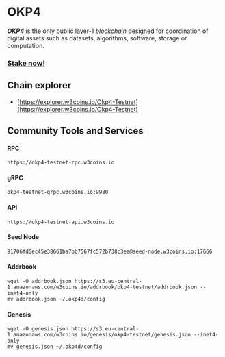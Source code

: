 # OKP4

_**OKP4**_ is the only public layer-1 _blockchain_ designed for coordination of digital assets such as datasets, algorithms, software, storage or computation.

### [Stake now!](https://explorer.w3coins.io/Okp4-Testnet/staking/okp4valoper1tv3z8z8ptrteuym5vexagxpa90tjp7u4l0qhq9)

## **Chain explorer**

* [https://explorer.w3coins.io/Okp4-Testnet](https://explorer.w3coins.io/Okp4-Testnet)

## Community Tools and Services <a href="#community-tools-and-services" id="community-tools-and-services"></a>

#### **RPC**

```
https://okp4-testnet-rpc.w3coins.io
```

#### **gRPC**

```
okp4-testnet-grpc.w3coins.io:9980
```

#### **API**

```
https://okp4-testnet-api.w3coins.io
```

#### **Seed Node**

```
91706fd6ec45e38661ba7bb7567fc572b738c3ea@seed-node.w3coins.io:17666
```

#### **Addrbook**

```
wget -O addrbook.json https://s3.eu-central-1.amazonaws.com/w3coins.io/addrbook/okp4-testnet/addrbook.json --inet4-only
mv addrbook.json ~/.okp4d/config
```

#### **Genesis**

```
wget -O genesis.json https://s3.eu-central-1.amazonaws.com/w3coins.io/genesis/okp4-testnet/genesis.json --inet4-only
mv genesis.json ~/.okp4d/config
```
